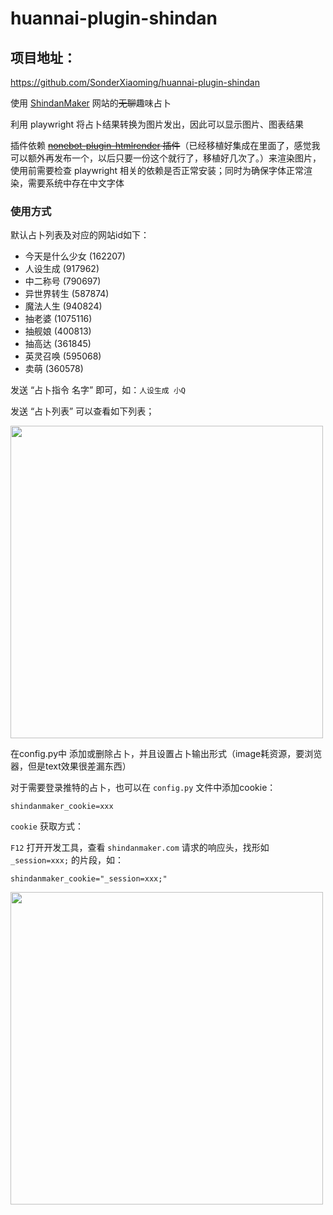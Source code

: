 # huannai-plugin-shindan

## 项目地址：

https://github.com/SonderXiaoming/huannai-plugin-shindan

使用 [ShindanMaker](https://shindanmaker.com) 网站的~~无聊~~趣味占卜

利用 playwright 将占卜结果转换为图片发出，因此可以显示图片、图表结果

插件依赖 ~~[nonebot-plugin-htmlrender](https://github.com/kexue-z/nonebot-plugin-htmlrender) 插件~~（已经移植好集成在里面了，感觉我可以额外再发布一个，以后只要一份这个就行了，移植好几次了。）来渲染图片，使用前需要检查 playwright 相关的依赖是否正常安装；同时为确保字体正常渲染，需要系统中存在中文字体


### 使用方式

默认占卜列表及对应的网站id如下：

- 今天是什么少女 (162207)
- 人设生成 (917962)
- 中二称号 (790697)
- 异世界转生 (587874)
- 魔法人生 (940824)
- 抽老婆 (1075116)
- 抽舰娘 (400813)
- 抽高达 (361845)
- 英灵召唤 (595068)
- 卖萌 (360578)

发送 “占卜指令 名字” 即可，如：`人设生成 小Q`

发送 “占卜列表” 可以查看如下列表；

<div align="left">
  <img src="https://s2.loli.net/2024/03/04/2or48fjK3ECS7Iy.png" width="500" />
</div>


在config.py中 添加或删除占卜，并且设置占卜输出形式（image耗资源，要浏览器，但是text效果很差漏东西）


对于需要登录推特的占卜，也可以在 `config.py` 文件中添加cookie：

```
shindanmaker_cookie=xxx
```

`cookie` 获取方式：

`F12` 打开开发工具，查看 `shindanmaker.com` 请求的响应头，找形如 `_session=xxx;` 的片段，如：

```
shindanmaker_cookie="_session=xxx;"
```

<div align="left">
  <img src="https://s2.loli.net/2022/06/18/1CqlcTrdVt5vJp6.png" width="500" />
</div>
